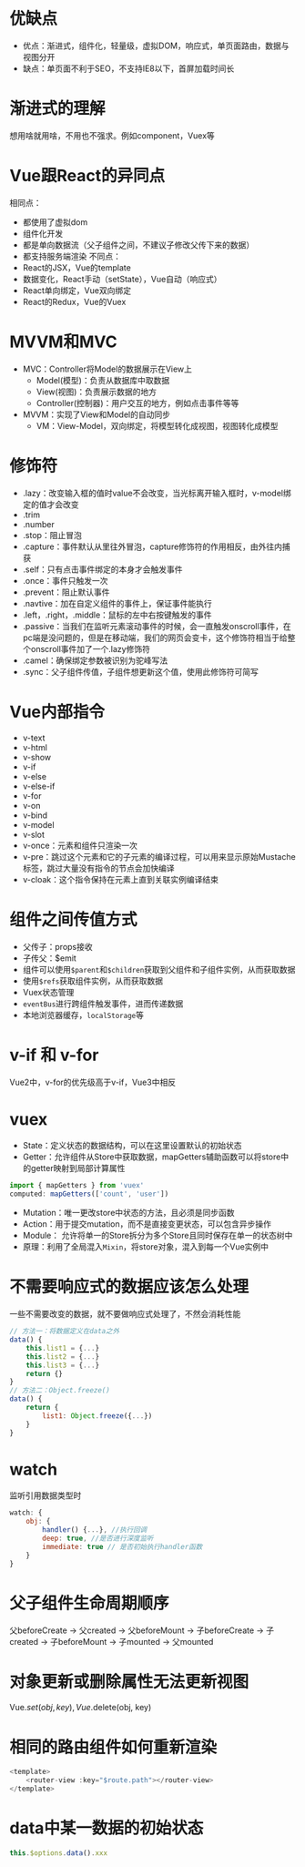 # 优缺点
- 优点：渐进式，组件化，轻量级，虚拟DOM，响应式，单页面路由，数据与视图分开
- 缺点：单页面不利于SEO，不支持IE8以下，首屏加载时间长

# 渐进式的理解
想用啥就用啥，不用也不强求。例如component，Vuex等

# Vue跟React的异同点
相同点：
  - 都使用了虚拟dom
  - 组件化开发
  - 都是单向数据流（父子组件之间，不建议子修改父传下来的数据）
  - 都支持服务端渲染
不同点：
  - React的JSX，Vue的template
  - 数据变化，React手动（setState），Vue自动（响应式）
  - React单向绑定，Vue双向绑定
  - React的Redux，Vue的Vuex

# MVVM和MVC
- MVC：Controller将Model的数据展示在View上
  - Model(模型)：负责从数据库中取数据
  - View(视图)：负责展示数据的地方
  - Controller(控制器)：用户交互的地方，例如点击事件等等
- MVVM：实现了View和Model的自动同步
  - VM：View-Model，双向绑定，将模型转化成视图，视图转化成模型

# 修饰符
- .lazy：改变输入框的值时value不会改变，当光标离开输入框时，v-model绑定的值才会改变
- .trim
- .number
- .stop：阻止冒泡
- .capture：事件默认从里往外冒泡，capture修饰符的作用相反，由外往内捕获
- .self：只有点击事件绑定的本身才会触发事件
- .once：事件只触发一次
- .prevent：阻止默认事件
- .navtive：加在自定义组件的事件上，保证事件能执行
- .left，.right，.middle：鼠标的左中右按键触发的事件
- .passive：当我们在监听元素滚动事件的时候，会一直触发onscroll事件，在pc端是没问题的，但是在移动端，我们的网页会变卡，这个修饰符相当于给整个onscroll事件加了一个.lazy修饰符
- .camel：确保绑定参数被识别为驼峰写法
- .sync：父子组件传值，子组件想更新这个值，使用此修饰符可简写

# Vue内部指令
- v-text
- v-html
- v-show
- v-if
- v-else
- v-else-if
- v-for
- v-on
- v-bind
- v-model
- v-slot
- v-once：元素和组件只渲染一次
- v-pre：跳过这个元素和它的子元素的编译过程，可以用来显示原始Mustache标签，跳过大量没有指令的节点会加快编译
- v-cloak：这个指令保持在元素上直到关联实例编译结束

# 组件之间传值方式
- 父传子：props接收
- 子传父：$emit
- 组件可以使用`$parent`和`$children`获取到父组件和子组件实例，从而获取数据
- 使用`$refs`获取组件实例，从而获取数据
- Vuex状态管理
- `eventBus`进行跨组件触发事件，进而传递数据
- 本地浏览器缓存，`localStorage`等

# v-if 和 v-for
Vue2中，v-for的优先级高于v-if，Vue3中相反

# vuex
- State：定义状态的数据结构，可以在这里设置默认的初始状态
- Getter：允许组件从Store中获取数据，mapGetters辅助函数可以将store中的getter映射到局部计算属性
```js
import { mapGetters } from 'vuex'
computed: mapGetters(['count', 'user'])
```
- Mutation：唯一更改store中状态的方法，且必须是同步函数
- Action：用于提交mutation，而不是直接变更状态，可以包含异步操作
- Module： 允许将单一的Store拆分为多个Store且同时保存在单一的状态树中
- 原理：利用了全局混入`Mixin`，将store对象，混入到每一个Vue实例中

# 不需要响应式的数据应该怎么处理
一些不需要改变的数据，就不要做响应式处理了，不然会消耗性能
```js
// 方法一：将数据定义在data之外
data() {
    this.list1 = {...}
    this.list2 = {...}
    this.list3 = {...}
    return {}
}
// 方法二：Object.freeze()
data() {
    return {
        list1: Object.freeze({...})
    }
}
```

# watch
监听引用数据类型时
```js
watch: {
    obj: {
        handler() {...}, //执行回调
        deep: true, //是否进行深度监听
        immediate: true // 是否初始执行handler函数
    }
}
```

# 父子组件生命周期顺序
父beforeCreate -> 父created -> 父beforeMount -> 子beforeCreate -> 子created -> 子beforeMount -> 子mounted -> 父mounted

# 对象更新或删除属性无法更新视图
Vue.$set(obj, key), Vue.$delete(obj, key)

# 相同的路由组件如何重新渲染
```js
<template>
    <router-view :key="$route.path"></router-view>
</template>
```

# data中某一数据的初始状态
```js
this.$options.data().xxx
```